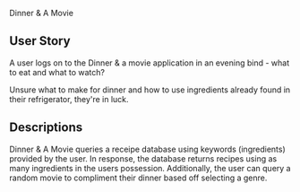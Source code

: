 Dinner & A Movie

## User Story

A user logs on to the Dinner & a movie application in an evening bind - what to eat and what to watch?

Unsure what to make for dinner and how to use ingredients already found in their refrigerator, they're in luck.

## Descriptions

Dinner & A Movie queries a receipe database using keywords (ingredients) provided by the user.
In response, the database returns recipes using as many ingredients in the users possession.
Additionally, the user can query a random movie to compliment their dinner based off selecting a genre. 
